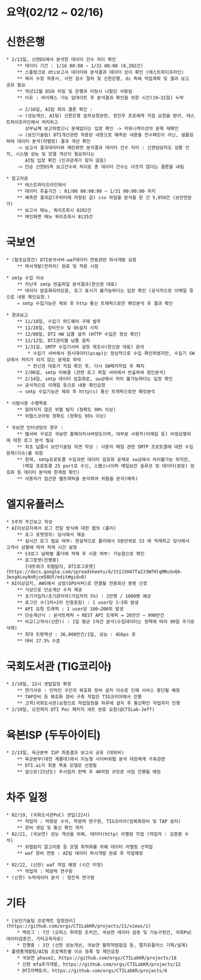 # 요약(02/12 ~ 02/16)

# 신한은행
    * 2/13일, 신한DS에서 분석한 데이터 건수 차이 확인
        ** 데이터 기간 : 1/16 00:00 ~ 1/31 00:00 (8,202건)
        ** 스플렁크로 dti보고서 데이터와 분석결과 데이터 상이 확인 (테스트파이프라인)
        ** 쿼리 수정 적용시, 사전 검수 절차 및 신한은행, ds 측에 작업계획 및 결과 보고 공유 필요
        ** 작년12월 DS와 미팅 및 은행과 미팅시 나왔던 사항임
        ** 이유 : 바이패스 기능 업데이트 후 분석결과 확인을 위한 시간(19~31일) 누락

        -> 2/16일, AI팀 회의 결론 확인 : 
        -> (성능개선, AI팀) 신한은행 업무요청관련, 정진우 프로에게 직접 요청을 받아, 테스트파이프라인에서 처리하고    
           상무님께 보고하였으니 문제없다는 입장 확인 -> 커뮤니케이션의 문제 재확인
        -> (보안기술팀) DTI개선관련 적용된 내용으로 예측된 내용을 전수패킷이 아닌, 샘플링하여 데이터 분석(라벨링) 결과 개선 확인
        -> 보고서 결과데이터와 메인화면 분석결과 데이터 건수 차이 : 신한담당자도 상황 인지, 시스템 성능 및 모델 개선이 필요하다는 
           AI팀 입장 확인 (인과관계가 맞지 않음)
        -> 단순 신한DS측 보고건수와 차이로 총 데이터 건수는 다르지 않다는 결론을 내림

    * 참고자료
        ** 테스트파이프라인에서
        ** 데이터 추출기간 : 01/06 00:00:00 ~ 1/31 00:00:00 까지
        ** 예측한 결과값(주피터에 저장된 값) csv 파일을 분석을 한 건 5,050건 (보안전문가)
        ** 보고서 메뉴, 쿼리조회시 8202건
        ** 메인화면 메뉴 쿼리조회시 8135건

# 국보연
    * (협조요청건) DTI분석서버-waf데이터 연동관련 파서개발 요청
        ** 파서개발(전처리) 완료 및 적용 시점
    
    * smtp 수집 이슈
        ** 지난주 smtp 반출파일 분석결과(한신권 대표)
        ** 데이터 암호화되어있음, 로그 표시가 불가능하다는 입장 확인 (공식적으로 이메일 등으로 내용 확인요청.)
        » smtp 수집기능은 제외 후 http 통신 트래픽으로만 패킷분석 후 결과 확인

    * 경과보고
        ** 11/10일, 수집기 하드웨어 구매 발주
        ** 11/28일, 장비인수 및 OS설치 시작
        ** 12/08일, DTI HW 납품 설치 (HTTP 수집은 정상 확인)
        ** 12/12일, DTI관리웹 남품 설치
        ** 1/31일, SMTP 수집기서버 설정 제조사(한신권 대표) 문의
            * 수집기 서버에서 원시데이터(pcap)는 정상적으로 수집 확인하였지만, 수집기 SW상에서 처리가 되지 않는 문제로 파악
            * 한신권 대표가 직접 확인 후, 다시 SW패치작업 후 패치
        ** 2/06일, smtp 미해결 (관련 로그 파일 서버에서 반출하여 원인분석)
        ** 2/14일, smtp 데이터 암호화로, sw상에서 처리 불가능하다는 입장 확인 
        >> 공식적으로 이메일 등으로 내용 확인요청
        -» smtp 수집기능은 제외 후 http(s) 통신 트래픽으로만 패킷분석

    * 시범사용 수행목표 
        ** 알려지지 않은 위협 탐지 (정확도 90% 이상)
        ** 위협스코어링 정확도 (정확도 95% 이상)

    * 국보연 인터넷망의 경우 : 
        ** 웹서버 구성은 국보연 홈페이지서버정도이며, 대부분 사용자(이메일 등) 비정상행위에 대한 로그 분석 필요
        ** 최초 납품시 보안기술팀 의견 작성 : 사용자 메일 관련 SMTP 프로토콜에 대한 수집 문제(이슈)를 위함
        ** 현재, smtp프로토콜 수집과련 데이터 암호화 문제로 sw상에서 처리불가능 하지만, 
          (메일 프로토콜 25 port로 수신, 스팸스나이퍼 메일보안 솔루션 및 데이터(본문) 암호화 등 데이터 분석에 한계점 확인)
        ** 사용자가 접근한 웹트래픽을 분석하여 위협을 분석(예측)


# 엘지유플러스
    * 5주차 주간보고 작성
    * AI이상감지에서 로그 전달 방식에 대한 협의 (플리)
        ** 로그 포맷정의: 당사에서 제공 
        ** 실시간 로그 필요 여부: 현실적으로 플리에서 5분단위로 S3 에 적재하고 당사에서 고객사 상황에 따라 적재 시간 설정
        ** S3로그 날짜별 폴더에 적재 후 사용 여부: 가능함으로 확인 
        ** 로그포맷(진행중)
           [네트워크 위협탐지, DTI로그포맷] (https://docs.google.com/spreadsheets/d/1tIJ2H47TaZJ3WfHlqMRuSnQk-3esgkLoyNnRjcm58UY/edit#gid=0)
    * AI이상감지, AWS에서 상암(GPU서버)로 연결될 전용회선 용량 산정
        ** 가상으로 단순계산 수치 제공
        ** 초기가입자/초기관리자(가입자의 5%) : 2만명 / 1000명 예상
        ** 로그인 수(1차+2차 인증포함) : 1 user당 1~3회 발생
        ** API 요청 트래픽 : 1 user당 100~200회 발생
        ** 단순계산식 : 분석트래픽 + REST API 트래픽 = 26만건 ~ 990만건
        ** 비교(고객사(신한)) : 1일 평균 1억건 분석(수집데이터는 정책에 따라 90일 주기로 삭제)
        ** 최대 트랜젝션 : 36,000만건/1일, 성능 : 4Gbps 로 
        ** 대비 27.5% 수준 

# 국회도서관 (TIG코리아)
    * 2/19일, 22시 셋업일정 확정
        ** 연기사유 : 인라인 구간의 복호화 장비 설치 이슈로 인해 서비스 중단될 예정 
        ** TAP장비 등 복호화 장비 구축 작업은 TIG코리아에서 진행
        ** 고객(국회도서관)요청으로 작업일정을 하루에 설치 후 통신확인 작업까지 진행
    * 2/19일, 오전까지 DTI Poc 패키지 세트 완료 요청(@CTILab-Jeff)

# 육본ISP (두두아이티)
    * 2/13일, 육군본부 ISP 최종결과 보고서 공유 (대외비)
        ** 육군본부(대전 계룡대)에서 지능형 사이버위협 분석 대응체계 구축관련
        ** DTI.ai가 최종 목표 모델로 선정됨
        ** 앞으로(25년도) 주사업자 컨택 후 40억원 규모로 사업 진행될 예정


# 차주 일정
    * 02/19, (국회도서관PoC) 셋업(22시)
        ** 작업자 : 박용문 수석, 박광력 연구원, TIG코리아(암복화장비 및 TAP 설치)
        ** 장비 셋업 및 통신 확인 까지
    * 02/21, (국보연) 성능 개선을 위해, 데이터(http) 라벨링 작업 (작업자 : 김종환 수석)
        ** 위협탐지 알고리즘 등 모델 최적화를 위해 데이터 라벨링 선작업 
        ** waf 장비 연동 : AI팀 데이터 파서개발 완료 후 작업예정

    * 02/22, (신한) waf 작업 예정 (시간 미정)
        ** 작업자 : 박광력 연구원
    * (신한) 누락데이터 분석 : 정진욱 연구원

# 기타
    * [보안기술팀 프로젝트 일정관리](https://github.com/orgs/CTILabKR/projects/21/views/1)
        * 백로그 : 7건 (오피스 취약점 조치건, 국보연 데이터 검증 및 기능구현건, 국회PoC 데이터검증건, 기타교육자료)
        * 진행중 : 3건 (신한 성능개선, 국보연 웹취약점점검 등, 엘지유플러스 기획/설계)
    * 플랫폼개발팀/AI팀 프로젝트별 이슈 등록 및 제안요청
        * 국보연 phase2, https://github.com/orgs/CTILabKR/projects/18
        * 신한 mfa추가개발, https://github.com/orgs/CTILabKR/projects/12
        * DTI리팩토리, https://github.com/orgs/CTILabKR/projects/6